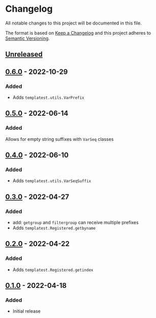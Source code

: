 Changelog
=========
All notable changes to this project will be documented in this file.

The format is based on [Keep a Changelog](http://keepachangelog.com/en/1.0.0/)
and this project adheres to [Semantic Versioning](http://semver.org/spec/v2.0.0.html).

[Unreleased](https://github.com/jshwi/templatest/compare/v0.6.0...HEAD)
------------------------------------------------------------------------

[0.6.0](https://github.com/jshwi/templatest/releases/tag/v0.6.0) - 2022-10-29
------------------------------------------------------------------------
### Added
- Adds `templatest.utils.VarPrefix`

[0.5.0](https://github.com/jshwi/templatest/releases/tag/v0.5.0) - 2022-06-14
------------------------------------------------------------------------
### Added
Allows for empty string suffixes with ``VarSeq`` classes

[0.4.0](https://github.com/jshwi/templatest/releases/tag/v0.4.0) - 2022-06-10
------------------------------------------------------------------------
### Added
- Adds `templatest.utils.VarSeqSuffix`

[0.3.0](https://github.com/jshwi/templatest/releases/tag/v0.3.0) - 2022-04-27
------------------------------------------------------------------------
### Added
- add: `getgroup` and `filtergroup` can receive multiple prefixes
- Adds `templatest.Registered.getbyname`

[0.2.0](https://github.com/jshwi/templatest/releases/tag/v0.2.0) - 2022-04-22
------------------------------------------------------------------------
### Added
- Adds `templatest.Registered.getindex`

[0.1.0](https://github.com/jshwi/templatest/releases/tag/v0.1.0) - 2022-04-18
------------------------------------------------------------------------
### Added
- Initial release
